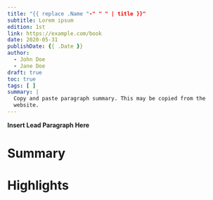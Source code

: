 ```yaml
---
title: "{{ replace .Name "-" " " | title }}"
subtitle: Lorem ipsum
edition: 1st
link: https://example.com/book
date: 2020-05-31
publishDate: {{ .Date }}
author:
  - John Doe
  - Jane Doe
draft: true
toc: true
tags: [ ]
summary: |
  Copy and paste paragraph summary. This may be copied from the
  website.
---
```


**Insert Lead Paragraph Here**

# Summary

# Highlights
